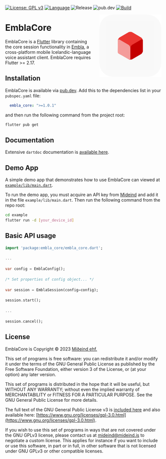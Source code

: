 [![License: GPL v3](https://img.shields.io/badge/License-GPLv3-blue.svg)](https://www.gnu.org/licenses/gpl-3.0)
[![Language](https://img.shields.io/badge/language-dart-lightblue)]()
![Release](https://shields.io/github/v/release/mideind/EmblaCoreFlutter?display_name=tag)
![pub.dev](https://img.shields.io/pub/v/embla_core)
[![Build](https://github.com/mideind/EmblaCoreFlutter/actions/workflows/tests.yml/badge.svg)]()

<img src="https://github.com/mideind/EmblaCoreFlutter/raw/master/img/emblacore_icon.png" align="right" width="200" height="200" style="margin-left:20px;">

# EmblaCore

EmblaCore is a [Flutter](https://flutter.dev/) library containing the core session
functionality in [Embla](https://github.com/mideind/EmblaFlutterApp), a cross-platform
mobile Icelandic-language voice assistant client. EmblaCore requires Flutter >= 2.17.

## Installation

EmblaCore is available via [pub.dev](https://pub.dev/packages/embla_core).
Add this to the dependencies list in your `pubspec.yaml` file:

```yaml
  embla_core: ">=1.0.1"
```

and then run the following command from the project root:

```bash
flutter pub get
```

## Documentation

Extensive `dartdoc` documentation is [available here](https://embla.is/embla_core).

## Demo App

A simple demo app that demonstrates how to use EmblaCore can viewed at
[`example/lib/main.dart`](https://github.com/mideind/EmblaCoreFlutter/blob/master/example/lib/main.dart).

To run the demo app, you must acquire an API key from [Mideind](https://mideind.is) and add
it in the file `example/lib/main.dart`. Then run the following command from the repo root:

```bash
cd example
flutter run -d [your_device_id]
```

## Basic API usage

```dart
import 'package:embla_core/embla_core.dart';

...

var config = EmblaConfig();

/* Set properties of config object... */

var session = EmblaSession(config=config);

session.start();

...

session.cancel();
```

## License

EmblaCore is Copyright &copy; 2023 [Miðeind ehf.](https://mideind.is)

This set of programs is free software: you can redistribute it and/or modify it
under the terms of the GNU General Public License as published by the Free
Software Foundation, either version 3 of the License, or (at your option) any later
version.

This set of programs is distributed in the hope that it will be useful, but WITHOUT
ANY WARRANTY; without even the implied warranty of MERCHANTABILITY or FITNESS FOR
A PARTICULAR PURPOSE. See the GNU General Public License for more details.

The full text of the GNU General Public License v3 is
[included here](https://github.com/mideind/Greynir/blob/master/LICENSE.txt)
and also available here:
[https://www.gnu.org/licenses/gpl-3.0.html](https://www.gnu.org/licenses/gpl-3.0.html).

If you wish to use this set of programs in ways that are not covered under the
GNU GPLv3 license, please contact us at [mideind@mideind.is](mailto:mideind@mideind.is)
to negotiate a custom license. This applies for instance if you want to include or use
this software, in part or in full, in other software that is not licensed under
GNU GPLv3 or other compatible licenses.
